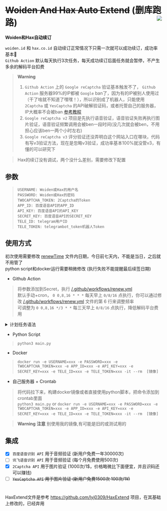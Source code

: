 
# ~~Woiden And Hax Auto Extend~~ (删库跑路) <img align="right" src="https://img.shields.io/badge/2022.11.16-activity-success" />

**Woiden和Hax自动续订** 

`woiden.id` 和 `hax.co.id` 自动续订正常情况下只需一次就可以成功续订，成功率基本💯</br>
`Github Action` 默认每天执行3次任务，每天成功续订后面任务就会暂停，不产生多余的解码平台扣费

> **Warning** 
> 1. `Github Action` 上的 `Google reCaptcha` 验证基本触发不了， `Github Action` 服务器99%的IP都被 `Google` ban了，因为有的IP被别人使用过（干了啥就不知道了嘿嘿！），所以识别成了机器人，只能使用 `2Captcha` 或 `YesCaptcha` 的API破解验证码，或者托管自己的服务器，IP大概率不会被ban [参考教程](https://docs.github.com/cn/actions/hosting-your-own-runners/about-self-hosted-runners)</br>
> 3. `Google reCaptcha v2` 项目是先执行语音验证，语音验证失败再执行图片验证，语音验证频繁调用会被ben一段时间(没几次就会被ben，不用担心应该ben一两个小时左右)<br/>
> 4. `Google reCaptcha v3` 评分验证还没弄明白这个网站入口在哪块，代码有写v3验证方法，现在是忽略v3验证，成功率基本100%就没管v3，有懂的可以研究下

> Hax的续订没有调试，两个没什么差别，需要修改下配置

## 参数
> `USERNAME: Woiden或Hax的用户名`</br>
> `PASSWORD: Woiden或Hax的密码`</br>
> `TWOCAPTCHA_TOKEN: 2Captcha的Token`</br>
> `APP_ID: 百度语音API的APP_ID`</br>
> `API_KEY: 百度语音API的API_KEY`</br>
> `SECRET_KEY: 百度语音API的SECRET_KEY`</br>
> `TELE_ID: telegram用户ID`</br>
> `TELE_TOKEN: telegrambot_token机器人Token`

## 使用方式
初次使用需要修改 [renewTime](https://github.com/Zakkoree/woiden_extend/blob/main/renewTime) 文件内日期，今日前七天内，不能是当日，之后就不用管了</br>
python script和docker运行需要稍微修改 (执行失败不能提醒最后续签日期)

- Github Action

> 将参数添加到Secret，执行 [/.github/workflows/renew.yml](https://github.com/Zakkoree/woiden_extend/blob/main/.github/workflows/renew.yml)</br>
> 默认手动+cron， `0 0,8,16 * * *` 每天早上 `0/8/16` 点执行，你可以通过修改 [/.github/workflows/renew.yml](https://github.com/Zakkoree/woiden_extend/blob/main/.github/workflows/renew.yml#L6) 文件的第 6 行来调整频率</br>
> 可调整为 `0 0,8,16 */3 * *` 每三天早上 `0/8/16` 点执行，降低解码平台费用</br>

<details>
 <summary>计划任务语法</summary>
计划任务语法有 5 个字段，中间用空格分隔，每个字段代表一个时间单位。</br>
<kbd>时区为UTC</kbd></br>

```plain
┌───────────── 分钟 (0 - 59)
│ ┌───────────── 小时 (0 - 23)
│ │ ┌───────────── 日 (1 - 31)
│ │ │ ┌───────────── 月 (1 - 12 或 JAN-DEC)
│ │ │ │ ┌───────────── 星期 (0 - 6 或 SUN-SAT)
│ │ │ │ │
│ │ │ │ │
│ │ │ │ │
* * * * *
```

每个时间字段的含义：

|符号   | 描述        | 举例                                        |
| ----- | -----------| -------------------------------------------|
| `*`   | 任意值      | `* * * * *` 每天每小时每分钟                  |
| `,`   | 值分隔符    | `1,3,4,7 * * * *` 每小时的 1 3 4 7 分钟       |
| `-`   | 范围       | `1-6 * * * *` 每小时的 1-6 分钟               |
| `/`   | 每         | `*/15 * * * *` 每隔 15 分钟                  |

**注**：由于 GitHub Actions 的限制，如果设置为 `* * * * *` 实际的执行频率为每 5 分执行一次。
</details>

- Python Script

> `python3 main.py`
- Docker

> `docker run -e USERNAME=xxx -e PASSWORD=xxx -e TWOCAPTCHA_TOKEN=xxx -e APP_ID=xxx -e API_KEY=xxx -e SECRET_KEY=xxx -e TELE_ID=xxx -e TELE_TOKEN=xxx -it --rm  [镜像]`
- 自己服务器 + Crontab

> 将代码拉下来，构建docker镜像或者直接使用python脚本，把命令添加到crontab里面 </br>
> `python3 main.py` or `docker run -e USERNAME=xxx -e PASSWORD=xxx -e TWOCAPTCHA_TOKEN=xxx -e APP_ID=xxx -e API_KEY=xxx -e SECRET_KEY=xxx -e TELE_ID=xxx -e TELE_TOKEN=xxx -it --rm  [镜像]`

> **Warning** <kbd>**注意**</kbd> 别使用我的镜像,有可能是旧的或测试用的





## 集成
- [x] `百度语音识别 API` 用于音频验证 (新用户免费一年30000次)
- [ ] `讯飞语音识别 API` 用于音频验证 (每个月免费使用500次)
- [x] `2Captcha API` 用于图片验证 (1000次/1$，价格略微比下面便宜，并且识码还可以赚钱)
- [ ] ~~`YesCaptcha API` 用于图片验证 (新用户免费1500次 100次/1¥)~~

#

HaxExtend文件是参考 https://github.com/lyj0309/HaxExtend 项目，在其基础上修改的，已经弃用
